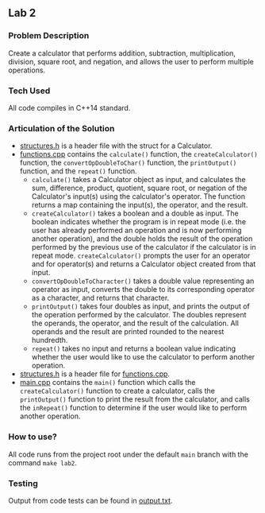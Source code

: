 ## Lab 2

### Problem Description

Create a calculator that performs addition, subtraction, multiplication, division, square root, and negation, and allows the user to perform multiple operations. 

### Tech Used

All code compiles in C++14 standard. 

### Articulation of the Solution

- [structures.h](structures.h) is a header file with the struct for a Calculator. 
- [functions.cpp](functions.cpp) contains the `calculate()` function, the `createCalculator()` function, the `convertOpDoubleToChar()` function, the `printOutput()` function, and the `repeat()` function.
    - `calculate()` takes a Calculator object as input, and calculates the sum, difference, product, quotient, square root, or negation of the Calculator's input(s) using the calculator's operator. The function returns a map containing the input(s), the operator, and the result. 
    - `createCalculator()` takes a boolean and a double as input. The boolean indicates whether the program is in repeat mode (i.e. the user has already performed an operation and is now performing another operation), and the double holds the result of the operation performed by the previous use of the calculator if the calculator is in repeat mode. `createCalculator()` prompts the user for an operator and for operator(s) and returns a Calculator object created from that input. 
    - `convertOpDoubleToCharacter()` takes a double value representing an operator as input, converts the double to its corresponding operator as a character, and returns that character. 
    - `printOutput()` takes four doubles as input, and prints the output of the operation performed by the calculator. The doubles represent the operands, the operator, and the result of the calculation. All operands and the result are printed rounded to the nearest hundredth. 
    - `repeat()` takes no input and returns a boolean value indicating whether the user would like to use the calculator to perform another operation. 
- [structures.h](structures.h) is a header file for [functions.cpp](functions.cpp).
- [main.cpp](main.cpp) contains the `main()` function which calls the `createCalculator()` function to create a calculator, calls the `printOutput()` function to print the result from the calculator, and calls the `inRepeat()` function to determine if the user would like to perform another operation. 

### How to use?

All code runs from the project root under the default `main` branch with the command `make lab2`. 

### Testing

Output from code tests can be found in [output.txt](output.txt).